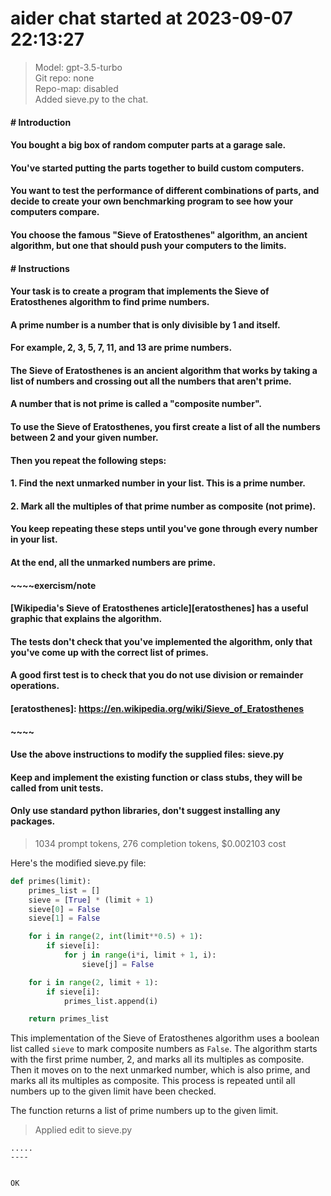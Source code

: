 
# aider chat started at 2023-09-07 22:13:27

> Model: gpt-3.5-turbo  
> Git repo: none  
> Repo-map: disabled  
> Added sieve.py to the chat.  

#### # Introduction  
####   
#### You bought a big box of random computer parts at a garage sale.  
#### You've started putting the parts together to build custom computers.  
####   
#### You want to test the performance of different combinations of parts, and decide to create your own benchmarking program to see how your computers compare.  
#### You choose the famous "Sieve of Eratosthenes" algorithm, an ancient algorithm, but one that should push your computers to the limits.  
#### # Instructions  
####   
#### Your task is to create a program that implements the Sieve of Eratosthenes algorithm to find prime numbers.  
####   
#### A prime number is a number that is only divisible by 1 and itself.  
#### For example, 2, 3, 5, 7, 11, and 13 are prime numbers.  
####   
#### The Sieve of Eratosthenes is an ancient algorithm that works by taking a list of numbers and crossing out all the numbers that aren't prime.  
####   
#### A number that is **not** prime is called a "composite number".  
####   
#### To use the Sieve of Eratosthenes, you first create a list of all the numbers between 2 and your given number.  
#### Then you repeat the following steps:  
####   
#### 1. Find the next unmarked number in your list. This is a prime number.  
#### 2. Mark all the multiples of that prime number as composite (not prime).  
####   
#### You keep repeating these steps until you've gone through every number in your list.  
#### At the end, all the unmarked numbers are prime.  
####   
#### ~~~~exercism/note  
#### [Wikipedia's Sieve of Eratosthenes article][eratosthenes] has a useful graphic that explains the algorithm.  
####   
#### The tests don't check that you've implemented the algorithm, only that you've come up with the correct list of primes.  
#### A good first test is to check that you do not use division or remainder operations.  
####   
#### [eratosthenes]: https://en.wikipedia.org/wiki/Sieve_of_Eratosthenes  
#### ~~~~  
####   
#### ####  
####   
#### Use the above instructions to modify the supplied files: sieve.py  
#### Keep and implement the existing function or class stubs, they will be called from unit tests.  
#### Only use standard python libraries, don't suggest installing any packages.  
> 1034 prompt tokens, 276 completion tokens, $0.002103 cost  

Here's the modified sieve.py file:

```python
def primes(limit):
    primes_list = []
    sieve = [True] * (limit + 1)
    sieve[0] = False
    sieve[1] = False

    for i in range(2, int(limit**0.5) + 1):
        if sieve[i]:
            for j in range(i*i, limit + 1, i):
                sieve[j] = False

    for i in range(2, limit + 1):
        if sieve[i]:
            primes_list.append(i)

    return primes_list
```

This implementation of the Sieve of Eratosthenes algorithm uses a boolean list called `sieve` to mark composite numbers as `False`. The algorithm starts with the first prime number, 2, and marks all its multiples as composite. Then it moves on to the next unmarked number, which is also prime, and marks all its multiples as composite. This process is repeated until all numbers up to the given limit have been checked.

The function returns a list of prime numbers up to the given limit.

> Applied edit to sieve.py  
```
.....
----


OK

```